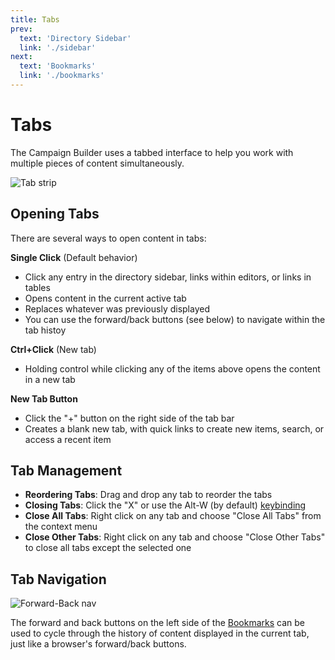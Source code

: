 ```yaml
---
title: Tabs
prev: 
  text: 'Directory Sidebar'
  link: './sidebar'
next: 
  text: 'Bookmarks'
  link: './bookmarks'
---
```


# Tabs

The Campaign Builder uses a tabbed interface to help you work with multiple pieces of content simultaneously. 

![Tab strip](/assets/images/tab-strip.webp)

## Opening Tabs
There are several ways to open content in tabs:

**Single Click** (Default behavior)
- Click any entry in the directory sidebar, links within editors, or links in tables 
- Opens content in the current active tab
- Replaces whatever was previously displayed
- You can use the forward/back buttons (see below) to navigate within the tab histoy 

**Ctrl+Click** (New tab)
- Holding control while clicking any of the items above opens the content in a new tab

**New Tab Button**
- Click the "+" button on the right side of the tab bar
- Creates a blank new tab, with quick links to create new items, search, or access a recent item


## Tab Management

   * **Reordering Tabs**: Drag and drop any tab to reorder the tabs
   * **Closing Tabs**: Click the "X" or use the Alt-W (by default) [keybinding](./keybindings)
   * **Close All Tabs**: Right click on any tab and choose "Close All Tabs" from the context menu
   * **Close Other Tabs**: Right click on any tab and choose "Close Other Tabs" to close all tabs except the selected one 

## Tab Navigation
![Forward-Back nav](/assets/images/forward-back.webp)

The forward and back buttons on the left side of the [Bookmarks](./bookmarks) can be used to cycle through the history of content displayed in the current tab, just like a browser's forward/back buttons.
